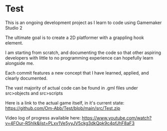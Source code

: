 # Test
This is an ongoing development project as I learn to code using Gamemaker Studio 2 

The ultimate goal is to create a 2D platformer with a grappling hook element.

I am starting from scratch, and documenting the code so that other aspiring developers with little to no programming experience can hopefully learn alongside me.

Each commit features a new concept that I have learned, applied, and clearly documented. 

The vast majority of actual code can be found in .gml files under src>objects and src>scripts

Here is a link to the actual game itself, in it's current state: https://github.com/Om-Abb/Test/blob/main/src/Test.zip

Video log of progress available here: https://www.youtube.com/watch?v=4FOur-R5hIk&list=PLxv1Ve5yyJV5ckg3dkQpk9c4pfJhF8aF3


